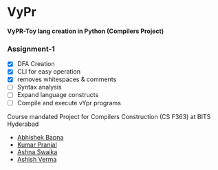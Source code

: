 # VyPr
**VyPR-Toy lang creation in Python (Compilers Project)**
### Assignment-1
- [x] DFA Creation
- [x] CLI for easy operation
- [x] removes whitespaces & comments
- [ ] Syntax analysis
- [ ] Expand language constructs
- [ ] Compile and execute vYpr programs
 
Course mandated Project for Compilers Construction (CS F363) at BITS Hyderabad
- [Abhishek Bapna](https://github.com/LuciFR1809)
- [Kumar Pranjal](https://github.com/kpranjal2047)
- [Ashna Swaika](https://github.com/ash9swaika)
- [Ashish Verma](https://github.com/brickster241)
<!--[Ashish Verma](https://github.com/brickster241)-->
